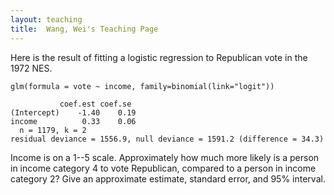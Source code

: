 ```yaml
---
layout: teaching
title:  Wang, Wei's Teaching Page
---
```

Here is the result of fitting a logistic regression to Republican vote in the 1972 NES.

    glm(formula = vote ~ income, family=binomial(link="logit"))
 
               coef.est coef.se
    (Intercept)    -1.40    0.19
    income          0.33    0.06
      n = 1179, k = 2
    residual deviance = 1556.9, null deviance = 1591.2 (difference = 34.3)

Income is on a 1--5 scale.  Approximately how much more likely is a person in income category 4 to vote Republican, compared to a person in income category 2?  Give an approximate estimate, standard error, and 95\% interval.

